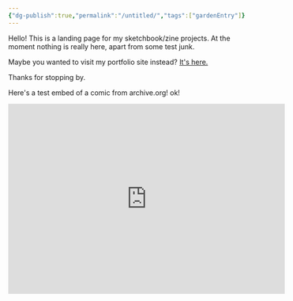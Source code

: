 ```yaml
---
{"dg-publish":true,"permalink":"/untitled/","tags":["gardenEntry"]}
---
```


Hello! This is a landing page for my sketchbook/zine projects. At the moment nothing is really here, apart from some test junk. 

Maybe you wanted to visit my portfolio site instead? [It's here.](https://www.shinestrength.xyz/)

Thanks for stopping by. 


Here's a test embed of a comic from archive.org! ok!

<center><iframe src="https://archive.org/embed/027_20240628" width="560" height="384" frameborder="0" webkitallowfullscreen="true" mozallowfullscreen="true" allowfullscreen></iframe></center>

